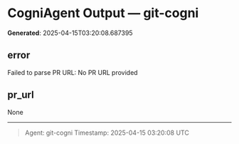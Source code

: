 # CogniAgent Output — git-cogni

**Generated**: 2025-04-15T03:20:08.687395

## error
Failed to parse PR URL: No PR URL provided

## pr_url
None

---
> Agent: git-cogni
> Timestamp: 2025-04-15 03:20:08 UTC